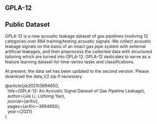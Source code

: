 ## GPLA-12
Public Dataset
-------
GPLA-12 is a new acoustic leakage dataset of gas pipelines involving 12 categories over 684 training/testing acoustic signals. We collect acoustic leakage signals on the basis of an intact gas pipe system with external artificial leakages, and then preprocess the collected data with structured tailoring which are turned into GPLA-12. GPLA-12 dedicates to serve as a feature learning dataset for time-series tasks and classifications.

At present, the data set has been updated to the second version. Please download the data_V2.zip if necessary

@article{jie2021li3694650,  
  title={GPLA-12: An Acoustic Signal Dataset of Gas Pipeline Leakage},  
  author={Jie Li, Lizhong Yao},  
  journal={arXiv},  
  pages={arXiv—3694650},  
  year={2021}  
}
